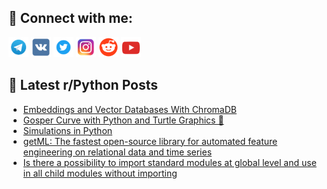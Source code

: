 ## 🔎 Connect with me:
[<img src="https://github.com/bullbesh/bullbesh/blob/main/images/Telegram.png" width="32" height="32" />](https://t.me/bullbesh)
[<img src="https://github.com/bullbesh/bullbesh/blob/main/images/VK.png" width="32" height="32" />](https://vk.com/bullbesh)
[<img src="https://github.com/bullbesh/bullbesh/blob/main/images/Twitter.png" width="32" height="32" />](https://twitter.com/bullbesh1)
[<img src="https://github.com/bullbesh/bullbesh/blob/main/images/Instagram.png" width="32" height="32" />](https://www.instagram.com/bullbesh)
[<img src="https://github.com/bullbesh/bullbesh/blob/main/images/Reddit.png" width="32" height="32" />](https://www.reddit.com/user/bullbesh)
[<img src="https://github.com/bullbesh/bullbesh/blob/main/images/YouTube.png" width="32" height="32" />](https://www.youtube.com/channel/UCtfjRs6uzgq5mfm8S06WTcg)

## 📕 Latest r/Python Posts
<!-- BLOG-POST-LIST:START -->
- [Embeddings and Vector Databases With ChromaDB](https://www.reddit.com/r/Python/comments/17y9ivv/embeddings_and_vector_databases_with_chromadb/)
- [Gosper Curve with Python and Turtle Graphics 🐢](https://www.reddit.com/r/Python/comments/17y8c4f/gosper_curve_with_python_and_turtle_graphics/)
- [Simulations in Python](https://www.reddit.com/r/Python/comments/17y61rd/simulations_in_python/)
- [getML: The fastest open-source library for automated feature engineering on relational data and time series](https://www.reddit.com/r/Python/comments/17y4e8k/getml_the_fastest_opensource_library_for/)
- [Is there a possibility to import standard modules at global level and use in all child modules without importing](https://www.reddit.com/r/Python/comments/17y3lfh/is_there_a_possibility_to_import_standard_modules/)
<!-- BLOG-POST-LIST:END -->
